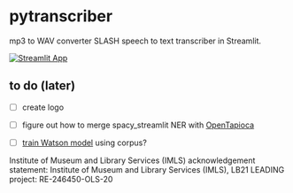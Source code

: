 # pytranscriber
mp3 to WAV converter SLASH speech to text transcriber in Streamlit.

[![Streamlit App](https://static.streamlit.io/badges/streamlit_badge_black_white.svg)](https://share.streamlit.io/aouriri/pytranscriber/main)

## to do (later)
- [ ] create logo
- [ ] figure out how to merge spacy_streamlit NER with [OpenTapioca](https://github.com/UB-Mannheim/spacyopentapioca#vizualization)
- [ ] [train Watson model](https://www.ibm.com/demos/live/content/watson/stt/lab/hands-on-lab-customization.pdf) using corpus?


Institute of Museum and Library Services (IMLS) acknowledgement statement: Institute of Museum and Library Services (IMLS), LB21 LEADING project: RE-246450-OLS-20
